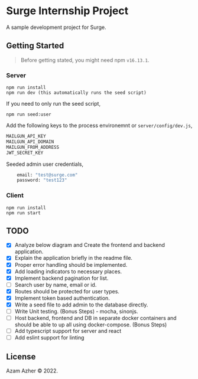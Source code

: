 # Surge Internship Project

A sample development project for Surge.

## Getting Started

> Before getting stated, you might need npm `v16.13.1`. 

### Server

```
npm run install
npm run dev (this automatically runs the seed script)
```

If you need to only run the seed script,

```
npm run seed:user
```

Add the following keys to the process environemnt or `server/config/dev.js`,

```sh
MAILGUN_API_KEY
MAILGUN_API_DOMAIN
MAILGUN_FROM_ADDRESS
JWT_SECRET_KEY
```

Seeded admin user credentials,

```sh
    email: "test@surge.com"
    password: "test123"
```

### Client

```
npm run install
npm run start
```

## TODO

- [x] Analyze below diagram and Create the frontend and backend application.
- [x] Explain the application briefly in the readme file.
- [x] Proper error handling should be implemented.
- [x] Add loading indicators to necessary places.
- [x] Implement backend pagination for list.
- [ ] Search user by name, email or id.
- [x] Routes should be protected for user types.
- [x] Implement token based authentication.
- [x] Write a seed file to add admin to the database directly.
- [ ] Write Unit testing. (Bonus Steps) - mocha, sinonjs.
- [ ] Host backend, frontend and DB in separate docker containers and should be able to up all using docker-compose. (Bonus Steps)
- [ ] Add typescript support for server and react
- [ ] Add eslint support for linting

## License

Azam Azher © 2022.